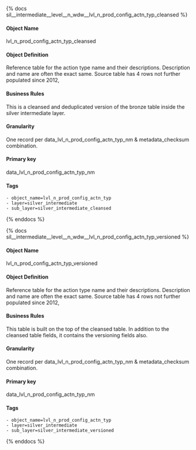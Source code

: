 {% docs sil__intermediate__level__n_wdw__lvl_n_prod_config_actn_typ_cleansed %}

#### Object Name
lvl_n_prod_config_actn_typ_cleansed

#### Object Definition
Reference table for the action type name and their descriptions. Description and name are often the exact same.  Source table has 4 rows not further populated since 2012,

#### Business Rules
This is a cleansed and deduplicated version of the bronze table inside the silver intermediate layer.

#### Granularity
One record per data_lvl_n_prod_config_actn_typ_nm & metadata_checksum combination.

#### Primary key
data_lvl_n_prod_config_actn_typ_nm

#### Tags
    - object_name=lvl_n_prod_config_actn_typ
    - layer=silver_intermediate
    - sub_layer=silver_intermediate_cleansed

{% enddocs %}

{% docs sil__intermediate__level__n_wdw__lvl_n_prod_config_actn_typ_versioned %}

#### Object Name
lvl_n_prod_config_actn_typ_versioned

#### Object Definition
Reference table for the action type name and their descriptions. Description and name are often the exact same.  Source table has 4 rows not further populated since 2012,

#### Business Rules
This table is built on the top of the cleansed table. In addition to the cleansed table fields, it contains the versioning fields also.

#### Granularity
One record per data_lvl_n_prod_config_actn_typ_nm & metadata_checksum combination.

#### Primary key
data_lvl_n_prod_config_actn_typ_nm

#### Tags
    - object_name=lvl_n_prod_config_actn_typ
    - layer=silver_intermediate
    - sub_layer=silver_intermediate_versioned

{% enddocs %}